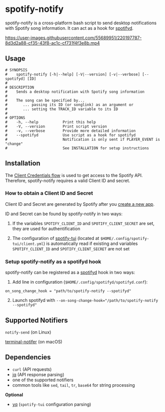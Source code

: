 # spotify-notify

spotify-notify is a cross-platform bash script to send desktop notifications with Spotify song information.
It can act as a hook for [spotifyd](https://github.com/Spotifyd/spotifyd).

https://user-images.githubusercontent.com/55689951/220197787-8d3d2a88-cf35-43f8-ac1c-cf731f4f3e8b.mp4

## Usage

```
# SYNOPSIS
#    spotify-notify [-h|--help] [-V|--version] [-v|--verbose] [--spotifyd] [ID]
#
# DESCRIPTION
#    Sends a desktop notification with Spotify song information
#
#    The song can be specified by...
#       ... passing its ID (or songlink) as an argument or
#       ... setting the TRACK_ID variable to its ID
#
# OPTIONS
#    -h, --help           Print this help
#    -V, --version        Print script version
#    -v, --verbose        Provide more detailed information
#    --spotifyd           Use script as a hook for spotifyd
#                         Notification is only sent if PLAYER_EVENT is "change"
#                         See INSTALLATION for setup instructions
```

## Installation

The [Client Credentials flow](https://developer.spotify.com/documentation/general/guides/authorization/client-credentials/)
is used to get access to the Spotify API.
Therefore, spotify-notify requires a valid Client ID and secret.
                                                                                    
### How to obtain a Client ID and Secret

Client ID and Secret are generated by Spotify after you [create a new app](https://developer.spotify.com/dashboard/).

ID and Secret can be found by spotify-notify in two ways:

1. If the variables `SPOTIFY_CLIENT_ID` and `SPOTIFY_CLIENT_SECRET` are set, they are used for authentification

2. The configuration of [spotify-tui](https://github.com/Rigellute/spotify-tui) (located at `$HOME/.config/spotify-tui/client.yml`)
is automatically read if existing and variables `SPOTIFY_CLIENT_ID` and `SPOTIFY_CLIENT_SECRET` are not set
                                                                                    
### Setup spotify-notify as a spotifyd hook

spotify-notify can be registered as a [spotifyd](https://github.com/Spotifyd/spotifyd) hook in two ways:

1. Add line in configuration (`$HOME/.config/spotifyd/spotifyd.conf`):

`on_song_change_hook = "path/to/spotify-notify --spotifyd"`

2. Launch spotifyd with `--on-song-change-hook="/path/to/spotify-notify --spotifyd"`

## Supported Notifiers

`notify-send` (on Linux)

[terminal-notifer](https://github.com/julienXX/terminal-notifier) (on macOS)

## Dependencies

* `curl` (API requests)
* [jq](https://github.com/stedolan/jq) (API response parsing)
* one of the supported notifiers
* common tools like `sed`, `tail`, `tr`, `base64` for string processing
                                                              
**Optional**

* [yq](https://github.com/mikefarah/yq) (`spotify-tui` configuration parsing)
